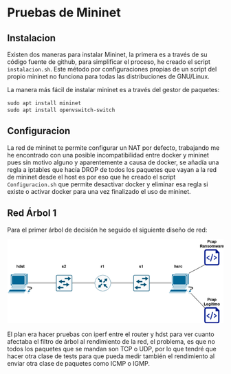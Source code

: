 # Pruebas de Mininet

## Instalacion
Existen dos maneras para instalar Mininet, la primera es a través de su código fuente de github, para simplificar el proceso, he creado el script `instalacion.sh`. Este método por configuraciones propias de un script del propio mininet no funciona para todas las distribuciones de GNU/Linux.

La manera más fácil de instalar mininet es a través del gestor de paquetes:

```
sudo apt install mininet
sudo apt install openvswitch-switch
```

## Configuracion
La red de mininet te permite configurar un NAT por defecto, trabajando me he encontrado con una posible incompatibilidad entre docker y mininet pues sin motivo alguno y aparentemente a causa de docker, se añadía una regla a iptables que hacía DROP de todos los paquetes que vayan a la red de mininet desde el host es por eso que he creado el script `Configuracion.sh` que permite desactivar docker y eliminar esa regla si existe o activar docker para una vez finalizado el uso de mininet.

## Red Árbol 1
Para el primer árbol de decisión he seguido el siguiente diseño de red:

![Si no carga ver la imagen llamada ./diagramas/DiagramaRedArbol1.png del repositorio](./diagramas/DiagramaRedArbol1.png)

El plan era hacer pruebas con iperf entre el router y hdst para ver cuanto afectaba el filtro de árbol al rendimiento de la red, el problema, es que no todos los paquetes que se mandan son TCP o UDP, por lo que tendré que hacer otra clase de tests para que pueda medir también el rendimiento al enviar otra clase de paquetes como ICMP o IGMP.
